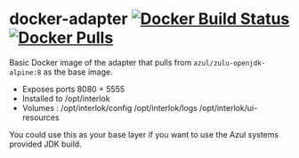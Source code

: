 # docker-adapter [![Docker Build Status](https://img.shields.io/docker/build/adaptris/interlok.svg)](https://hub.docker.com/r/adaptris/interlok/) [![Docker Pulls](https://img.shields.io/docker/pulls/adaptris/interlok.svg)](https://hub.docker.com/r/adaptris/interlok/)

Basic Docker image of the adapter that pulls from `azul/zulu-openjdk-alpine:8` as the base image.

* Exposes ports 8080 + 5555
* Installed to /opt/interlok
* Volumes : /opt/interlok/config /opt/interlok/logs /opt/interlok/ui-resources

You could use this as your base layer if you want to use the Azul systems provided JDK build.